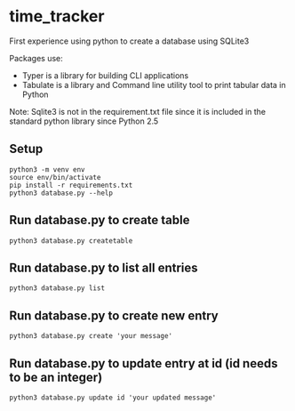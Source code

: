 # time_tracker

First experience using python to create a database using SQLite3

Packages use:

- Typer is a library for building CLI applications
- Tabulate is a library and Command line utility tool to print tabular data in Python

Note: Sqlite3 is not in the requirement.txt file since it is included in the standard python library since Python 2.5

## Setup

```
python3 -m venv env
source env/bin/activate
pip install -r requirements.txt
python3 database.py --help
```

## Run database.py to create table

```
python3 database.py createtable
```

## Run database.py to list all entries

```
python3 database.py list
```

## Run database.py to create new entry

```
python3 database.py create 'your message'
```

## Run database.py to update entry at id (id needs to be an integer)

```
python3 database.py update id 'your updated message'
```
